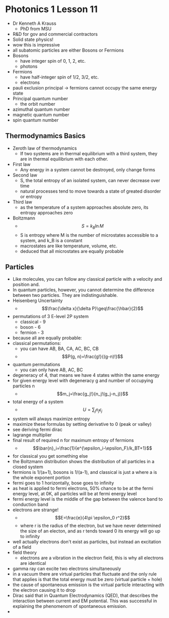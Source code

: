 # Photonics 1 Lesson 11
- Dr Kenneth A Krauss
  - PhD from MSU
- R&D for gov and commercial contractors
- Solid state physics!
- wow this is impressive
- all subatomic particles are either Bosons or Fermions
- Bosons
  - have integer spin of 0, 1, 2, etc.
  - photons
- Fermions
  - have half-integer spin of 1/2, 3/2, etc.
  - electrons
- pauli exclusion principal -> fermions cannot occupy the same energy state
- Principal quantum number
  - the orbit number
- azimuthal quantum number
- magnetic quantum number
- spin quantum number

## Thermodynamics Basics
- Zeroth law of thermodynamics
  - If two systems are in thermal equilibrium with a third system, they are in thermal equilibrium with each other.
- First law
  - Any energy in a system cannot be destroyed, only change forms
- Second law
  - S, the total entropy of an isolated system, can never decrease over time
  - natural processes tend to move towards a state of greated disorder or entropy
- Third law
  - as the temperature of a system approaches absolute zero, its entropy approaches zero
- Boltzmann
  - $$S=k_B\ln{M}$$
  - S is entropy where M is the number of microstates accessible to a system, and k_B is a constant
  - macrostates are like temperature, volume, etc.
  - deduced that all microstates are equally probable

## Particles
- Like molecules, you can follow any classical particle with a velocity and position and.
- In quantum particles, however, you cannot determine the difference between two particles. They are indistinguishable.
- Heisenberg Uncertainty
  - $$\frac{\delta x}{\delta P}\geq\frac{\hbar}{2}$$
- permutations of 3 E-level 2P system
  - classical - 9
  - boson - 6
  - fermion - 3
- because all are equally probable:
- classical permutations:
  - you can have AB, BA, CA, AC, BC, CB
  - $$P(g, n)=\frac{g!}{(g-n)!}$$
- quantum permutations
  - you can only have AB, AC, BC
- degeneracy of 4, that means we have 4 states within the same energy
- for given energy level with degeneracy g and number of occupying particles n
  - $$m_j=\frac{g_j!}{n_j!(g_j-n_j)}$$
- total energy of a system
  - $$U=\sum_jn_j\epsilon_j$$
- system will always maximize entropy
- maximize these formulas by setting derivative to 0 (peak or valley)
- see deriving fermi dirac
- lagrange multiplier
- final result of required n for maximum entropy of fermions
  - $$\bar{n}_i=\frac{1}{e^{\epsilon_i-\epsilon_F}/k_BT+1}$$
- for classical you get something else
- the Boltzmann distribution shows the distribution of all particles in a closed system
- fermions is 1/(a+1), bosons is 1/(a-1), and classical is just a where a is the whole exponent portion
- fermi goes to 1 horizontally, bose goes to infinity
- as heat is applied to fermi electrons, 50% chance to be at the fermi energy level, at 0K, all particles will be at fermi energy level
- fermi energy level is the middle of the gap between the valence band to conduction band
- electrons are strange!
  - $$E=\frac{e}{4\pi \epsilon_0 r^2}$$
  - where r is the radius of the electron, but we have never determined the size of an electon, and as r tends toward 0 its energy will go up to infinity
- well actually electrons don't exist as particles, but instead an excitation of a field
- field theory
  - electrons are a vibration in the electron field, this is why all electrons are identical
- gamma ray can excite two electrons simultaneously
- in a vacuum there are virtual particles that fluctuate and the only rule that applies is that the total energy must be zero (virtual particle + hole)
- the cause of spontaneous emission is the virtual particle interacting with the electron causing it to drop
- Dirac said that in Quantum Electrodynamics (QED), that describes the interaction between current and EM potential. This was successful in explaining the phenomenom of spontaneous emission.
- 
